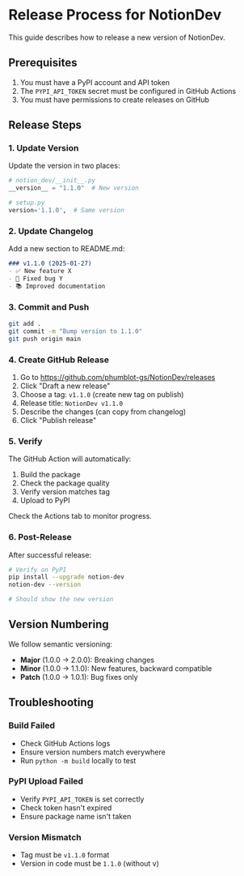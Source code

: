 # Release Process for NotionDev

This guide describes how to release a new version of NotionDev.

## Prerequisites

1. You must have a PyPI account and API token
2. The `PYPI_API_TOKEN` secret must be configured in GitHub Actions
3. You must have permissions to create releases on GitHub

## Release Steps

### 1. Update Version

Update the version in two places:
```python
# notion_dev/__init__.py
__version__ = "1.1.0"  # New version

# setup.py
version='1.1.0',  # Same version
```

### 2. Update Changelog

Add a new section to README.md:
```markdown
### v1.1.0 (2025-01-27)
- ✅ New feature X
- 🐛 Fixed bug Y
- 📚 Improved documentation
```

### 3. Commit and Push

```bash
git add .
git commit -m "Bump version to 1.1.0"
git push origin main
```

### 4. Create GitHub Release

1. Go to https://github.com/phumblot-gs/NotionDev/releases
2. Click "Draft a new release"
3. Choose a tag: `v1.1.0` (create new tag on publish)
4. Release title: `NotionDev v1.1.0`
5. Describe the changes (can copy from changelog)
6. Click "Publish release"

### 5. Verify

The GitHub Action will automatically:
1. Build the package
2. Check the package quality
3. Verify version matches tag
4. Upload to PyPI

Check the Actions tab to monitor progress.

### 6. Post-Release

After successful release:
```bash
# Verify on PyPI
pip install --upgrade notion-dev
notion-dev --version

# Should show the new version
```

## Version Numbering

We follow semantic versioning:
- **Major** (1.0.0 → 2.0.0): Breaking changes
- **Minor** (1.0.0 → 1.1.0): New features, backward compatible
- **Patch** (1.0.0 → 1.0.1): Bug fixes only

## Troubleshooting

### Build Failed
- Check GitHub Actions logs
- Ensure version numbers match everywhere
- Run `python -m build` locally to test

### PyPI Upload Failed
- Verify `PYPI_API_TOKEN` is set correctly
- Check token hasn't expired
- Ensure package name isn't taken

### Version Mismatch
- Tag must be `v1.1.0` format
- Version in code must be `1.1.0` (without v)